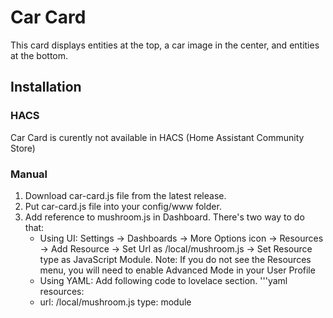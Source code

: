 # Car Card

This card displays entities at the top, a car image in the center, and entities at the bottom.

## Installation

### HACS
Car Card is curently not available in HACS (Home Assistant Community Store)

### Manual
1. Download car-card.js file from the latest release.
2. Put car-card.js file into your config/www folder.
3. Add reference to mushroom.js in Dashboard. There's two way to do that:
    - Using UI: Settings → Dashboards → More Options icon → Resources → Add Resource → Set Url as /local/mushroom.js → Set Resource type as JavaScript Module. Note: If you do not see the Resources menu, you will need to enable Advanced Mode in your User Profile
    - Using YAML: Add following code to lovelace section.
   '''yaml
    resources:
    - url: /local/mushroom.js
      type: module
